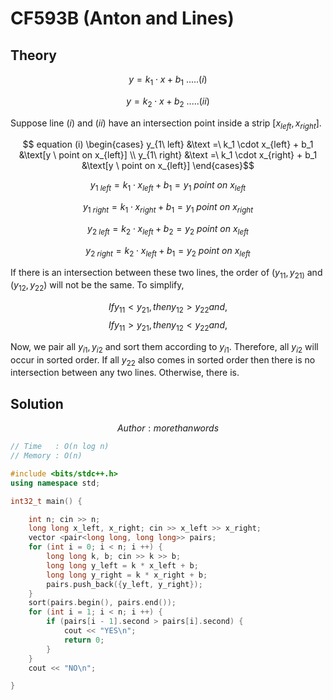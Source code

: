 # CF593B (Anton and Lines)
## Theory
$$y = k_1 \cdot x + b_1\  .....(i)$$

$$y = k_2 \cdot x + b_2\  .....(ii)$$

Suppose line $(i)$ and $(ii)$ have an intersection point inside a strip $[x_{left}, x_{right}]$.

$$ equation (i) \begin{cases}
y_{1\ left} &\text =\  k_1 \cdot x_{left} + b_1  &\text[y \ point on x_{left}] \\ 
y_{1\ right} &\text =\  k_1 \cdot x_{right} + b_1 &\text[y \ point on x_{left}] 
\end{cases}$$

$$ y_{1\ left} = k_1 \cdot x_{left} + b_1 = y_1\ point\ on\ x_{left}$$

$$ y_{1\ right} = k_1 \cdot x_{right} + b_1 = y_1\ point\ on\ x_{right}$$

$$ y_{2\ left} = k_2 \cdot x_{left} + b_2 = y_2\ point\ on\ x_{left}$$

$$ y_{2\ right} = k_2 \cdot x_{left} + b_1 = y_2\ point\ on\ x_{left}$$

If there is an intersection between these two lines, the order of $(y_{11}, y_{21)}$ and $(y_{12}, y_{22})$ will not be the same. To simplify, 

$$If y_{11} < y_{21}, then y_{12} > y_{22} and,$$
$$If y_{11} > y_{21}, then y_{12} < y_{22} and,$$

Now, we pair all ${y_{i1}, y_{i2}}$ and sort them according to $y_{i1}$. Therefore, all $y_{i2}$ will occur in sorted order. If all $y_{22}$ also comes in sorted order then there is no intersection between any two lines. Otherwise, there is.

## Solution
$$ Author : morethanwords $$

```c++
// Time   : O(n log n)
// Memory : O(n)

#include <bits/stdc++.h>
using namespace std;

int32_t main() {

    int n; cin >> n;
    long long x_left, x_right; cin >> x_left >> x_right;
    vector <pair<long long, long long>> pairs;
    for (int i = 0; i < n; i ++) {
        long long k, b; cin >> k >> b;
        long long y_left = k * x_left + b;
        long long y_right = k * x_right + b;
        pairs.push_back({y_left, y_right});
    }
    sort(pairs.begin(), pairs.end());
    for (int i = 1; i < n; i ++) {
        if (pairs[i - 1].second > pairs[i].second) {
            cout << "YES\n";
            return 0;
        }
    }
    cout << "NO\n";

}
```
